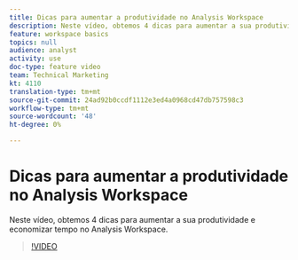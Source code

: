```yaml
---
title: Dicas para aumentar a produtividade no Analysis Workspace
description: Neste vídeo, obtemos 4 dicas para aumentar a sua produtividade e economizar tempo no Analysis Workspace.
feature: workspace basics
topics: null
audience: analyst
activity: use
doc-type: feature video
team: Technical Marketing
kt: 4110
translation-type: tm+mt
source-git-commit: 24ad92b0ccdf1112e3ed4a0968cd47db757598c3
workflow-type: tm+mt
source-wordcount: '48'
ht-degree: 0%

---
```



# Dicas para aumentar a produtividade no Analysis Workspace

Neste vídeo, obtemos 4 dicas para aumentar a sua produtividade e economizar tempo no Analysis Workspace.

>[!VIDEO](https://video.tv.adobe.com/v/31157/?quality=12)
